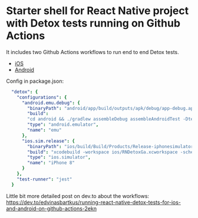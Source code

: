 # Starter shell for React Native project with Detox tests running on Github Actions

It includes two Github Actions workflows to run end to end Detox tests.
- [iOS](https://github.com/edvinasbartkus/react-native-detox-github-actions/blob/master/.github/workflows/ios.yml)
- [Android](https://github.com/edvinasbartkus/react-native-detox-github-actions/blob/master/.github/workflows/android.yml)

Config in package.json:
```yaml
  "detox": {
    "configurations": {
      "android.emu.debug": {
        "binaryPath": "android/app/build/outputs/apk/debug/app-debug.apk",
        "build":
        "cd android && ./gradlew assembleDebug assembleAndroidTest -DtestBuildType=debug && cd ..",
        "type": "android.emulator",
        "name": "emu"
      },
      "ios.sim.release": {
        "binaryPath": "ios/build/Build/Products/Release-iphonesimulator/RNDetoxGa.app",
        "build": "xcodebuild -workspace ios/RNDetoxGa.xcworkspace -scheme RNDetoxGa -configuration Release -sdk iphonesimulator -derivedDataPath ios/build",
        "type": "ios.simulator",
        "name": "iPhone 8"
      }
    },
    "test-runner": "jest"
  }
```

Little bit more detailed post on dev.to about the workflows: https://dev.to/edvinasbartkus/running-react-native-detox-tests-for-ios-and-android-on-github-actions-2ekn

